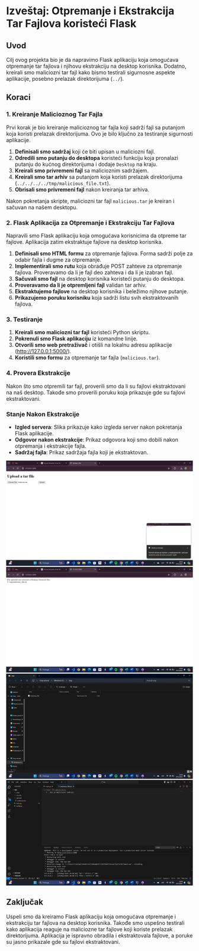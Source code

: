 # Izveštaj: Otpremanje i Ekstrakcija Tar Fajlova koristeći Flask

## Uvod

Cilj ovog projekta bio je da napravimo Flask aplikaciju koja omogućava otpremanje tar fajlova i njihovu ekstrakciju na desktop korisnika. Dodatno, kreirali smo maliciozni tar fajl kako bismo testirali sigurnosne aspekte aplikacije, posebno prelazak direktorijuma (`../`).

## Koraci

### 1. Kreiranje Malicioznog Tar Fajla

Prvi korak je bio kreiranje malicioznog tar fajla koji sadrži fajl sa putanjom koja koristi prelazak direktorijuma. Ovo je bilo ključno za testiranje sigurnosti aplikacije.

1. **Definisali smo sadržaj** koji će biti upisan u maliciozni fajl.
2. **Odredili smo putanju do desktopa** koristeći funkciju koja pronalazi putanju do kućnog direktorijuma i dodaje `Desktop` na kraju.
3. **Kreirali smo privremeni fajl** sa malicioznim sadržajem.
4. **Kreirali smo tar arhiv** sa putanjom koja koristi prelazak direktorijuma (`../../../../tmp/malicious_file.txt`).
5. **Obrisali smo privremeni fajl** nakon kreiranja tar arhiva.

Nakon pokretanja skripte, maliciozni tar fajl `malicious.tar` je kreiran i sačuvan na našem desktopu.

### 2. Flask Aplikacija za Otpremanje i Ekstrakciju Tar Fajlova

Napravili smo Flask aplikaciju koja omogućava korisnicima da otpreme tar fajlove. Aplikacija zatim ekstraktuje fajlove na desktop korisnika.

1. **Definisali smo HTML formu** za otpremanje fajlova. Forma sadrži polje za odabir fajla i dugme za otpremanje.
2. **Implementirali smo rutu** koja obrađuje POST zahteve za otpremanje fajlova. Proveravamo da li je fajl deo zahteva i da li je izabran fajl.
3. **Sačuvali smo fajl** na desktop korisnika koristeći putanju do desktopa.
4. **Proveravamo da li je otpremljeni fajl** validan tar arhiv.
5. **Ekstraktujemo fajlove** na desktop korisnika i beležimo njihove putanje.
6. **Prikazujemo poruku korisniku** koja sadrži listu svih ekstraktovanih fajlova.

### 3. Testiranje

1. **Kreirali smo maliciozni tar fajl** koristeći Python skriptu.
2. **Pokrenuli smo Flask aplikaciju** iz komandne linije.
3. **Otvorili smo web pretraživač** i otišli na lokalnu adresu aplikacije (http://127.0.0.1:5000/).
4. **Koristili smo formu** za otpremanje tar fajla (`malicious.tar`).

### 4. Provera Ekstrakcije

Nakon što smo otpremili tar fajl, proverili smo da li su fajlovi ekstraktovani na naš desktop. Takođe smo proverili poruku koja prikazuje gde su fajlovi ekstraktovani.

### Stanje Nakon Ekstrakcije

- **Izgled servera**: Slika prikazuje kako izgleda server nakon pokretanja Flask aplikacije.
- **Odgovor nakon ekstrakcije**: Prikaz odgovora koji smo dobili nakon otpremanja i ekstrakcije fajla.
- **Sadržaj fajla**: Prikaz sadržaja fajla koji je ekstraktovan.

![Izgled servera](slike/izgled_servera.png)
![Response nakon ekstrakcije](slike/response_nakon_ekstrakcije.png)
![Stanje nakon ekstrakcije](slike/stanje_nakon_ekstrakcije.png)
![Sadrzaj nakon ekstrakcije](slike/sadrzaj_malicioznog_txt_fajla.png)

## Zaključak

Uspeli smo da kreiramo Flask aplikaciju koja omogućava otpremanje i ekstrakciju tar fajlova na desktop korisnika. Takođe smo uspešno testirali kako aplikacija reaguje na maliciozne tar fajlove koji koriste prelazak direktorijuma. Aplikacija je ispravno obradila i ekstraktovala fajlove, a poruke su jasno prikazale gde su fajlovi ekstraktovani.
